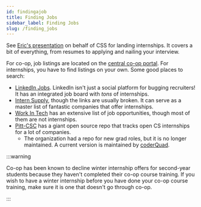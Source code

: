 ```yaml
---
id: findingajob
title: Finding Jobs
sidebar_label: Finding Jobs
slug: /finding_jobs
---
```


See [Eric's presentation][2] on behalf of CSS for landing internships. It covers a bit of everything,
from resumes to applying and nailing your interview.

For co-op, job listings are located on the [central co-op portal][3]. For internships, you have to find listings
on your own. Some good places to search:

-   [LinkedIn Jobs](https://www.linkedin.com/jobs/). LinkedIn isn't just a social platform for bugging recruiters!
    It has an integrated job board with _tons_ of internships.
-   [Intern Supply](https://intern.supply), though the links are usually broken. It can serve as a master list of
    fantastic companies that offer internships.
-   [Work In Tech](https://www1.communitech.ca/jobs) has an extensive list of job opportunities, though most of
    them are not internships.
-   [Pitt-CSC](https://github.com/pittcsc) has a giant open source repo that tracks open CS internships for a lot of companies.
    -   The organization had a repo for new grad roles, but it is no longer maintained. A current version is maintained by [coderQuad](https://github.com/coderQuad/New-Grad-Positions-2023).

:::warning

Co-op has been known to decline winter internship offers for second-year students because they haven't completed their co-op course training.
If you wish to have a winter internship before you have done your co-op course training, make sure it is one that doesn't go through co-op.

:::

[2]: https://docs.google.com/presentation/d/1SmtxP4vNIoEEulzTKZvc8nDBA1utS7O0fIA_d3h0gOU/edit?usp=sharing
[3]: https://success.uwindsor.ca/home.htm
